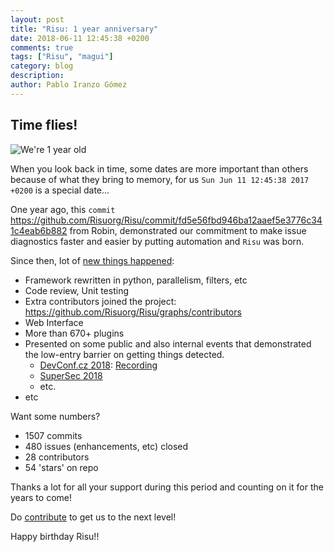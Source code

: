 ```yaml
---
layout: post
title: "Risu: 1 year anniversary"
date: 2018-06-11 12:45:38 +0200
comments: true
tags: ["Risu", "magui"]
category: blog
description:
author: Pablo Iranzo Gómez
---
```


## Time flies!

![We're 1 year old]({attach}images/1year.jpg)

When you look back in time, some dates are more important than others because of what they bring to memory, for us `Sun Jun 11 12:45:38 2017 +0200` is a special date...

One year ago, this `commit` <https://github.com/Risuorg/Risu/commit/fd5e56fbd946ba12aaef5e3776c341c4eab6b882> from Robin, demonstrated our commitment to make issue diagnostics faster and easier by putting automation and `Risu` was born.

Since then, lot of [new things happened]({tag}whatsnew):

- Framework rewritten in python, parallelism, filters, etc
- Code review, Unit testing
- Extra contributors joined the project: <https://github.com/Risuorg/Risu/graphs/contributors>
- Web Interface
- More than 670+ plugins
- Presented on some public and also internal events that demonstrated the low-entry barrier on getting things detected.
  - [DevConf.cz 2018](https://devconfcz2018.sched.com/event/DJXG/detect-pitfalls-of-osp-deployments-with-Risu): [Recording](https://www.youtube.com/watch?v=SDzzqrUdn5A&t=1257s&index=1&list=LLyqRUm2tl7NOBlSL4Gz0e_Q)
  - [SuperSec 2018](https://supersec.es/programa/)
  - etc.
- etc

Want some numbers?

- 1507 commits
- 480 issues (enhancements, etc) closed
- 28 contributors
- 54 'stars' on repo

Thanks a lot for all your support during this period and counting on it for the years to come!

Do [contribute]({filename}/pages/CONTRIBUTING.md) to get us to the next level!

Happy birthday Risu!!
